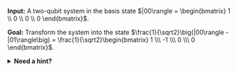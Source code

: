 **Input:** A two-qubit system in the basis state $|00\rangle = \begin{bmatrix} 1 \\ 0 \\ 0 \\ 0 \end{bmatrix}$.

**Goal:** Transform the system into the state $\frac{1}{\sqrt2}\big(|00\rangle - |01\rangle\big) = \frac{1}{\sqrt2}\begin{bmatrix} 1 \\\ -1 \\\ 0 \\\ 0 \end{bmatrix}$.

<details>
    <summary><b>Need a hint?</b></summary>
    Represent the target state as a tensor product $|0\rangle \otimes \frac{1}{\sqrt2}\big(|0\rangle - |1\rangle\big) = \begin{bmatrix} 1 \\\ 0 \end{bmatrix} \otimes \frac{1}{\sqrt2}\begin{bmatrix} 1 \\\ -1 \end{bmatrix}$.
</details>
